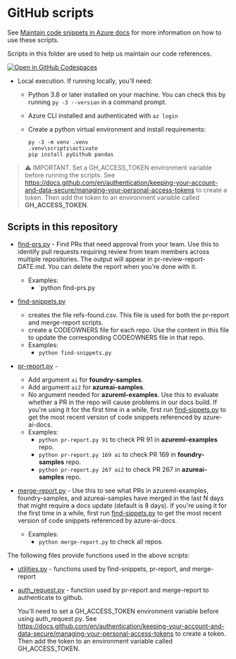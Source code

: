 # GitHub scripts

See [Maintain code snippets in Azure docs](docs/code-snippets.md) for more information on how to use these scripts.

Scripts in this folder are used to help us maintain our code references.  

[![Open in GitHub Codespaces](https://github.com/codespaces/badge.svg)](https://codespaces.new/sdgilley/content-maintenance?quickstart=1) 

* Local execution.  If running locally, you'll need:

    * Python 3.8 or later installed on your machine.  You can check this by running `py -3 --version` in a command prompt.
    * Azure CLI installed and authenticated with `az login`
    * Create a python virtual environment and install requirements:

        ```
        py -3 -m venv .venv
        .venv\scripts\activate
        pip install pyGithub pandas
        ```
  
 > ⚠️ IMPORTANT.   Set a GH_ACCESS_TOKEN environment variable before running the scripts. See https://docs.github.com/en/authentication/keeping-your-account-and-data-secure/managing-your-personal-access-tokens to create a token.  Then add the token to an environment variable called **GH_ACCESS_TOKEN**.


##  Scripts in this repository

* [find-prs.py](find-prs.py) - Find PRs that need approval from your team. Use this to identify pull requests requiring review from team members across multiple repositories. The output will appear in pr-review-report-DATE.md.  You can delete the report when you're done with it.
    * Examples:
        * `python find-prs.py

* [find-snippets.py](find-snippets.py) 
    * creates the file refs-found.csv.  This file is used for both the pr-report and merge-report scripts.
    * create a CODEOWNERS file for each repo.  Use the content in this file to update the corresponding CODEOWNERS file in that repo.
    * Examples:
        * `python find-snippets.py` 

* [pr-report.py](pr-report.py) - 
    * Add argument `ai` for **foundry-samples**.
    * Add argument `ai2` for **azureai-samples**.  
    * No argument needed for **azureml-examples**.
Use this to evaluate whether a PR in the repo will cause problems in our docs build.  If you're using it for the first time in a while, first run [find-sippets.py](find-snippets.py) to get the most recent version of code snippets referenced by azure-ai-docs.
    * Examples:
        * `python pr-report.py 91` to check PR 91 in  **azureml-examples** repo.
        * `python pr-report.py 169 ai` to check PR 169 in **foundry-samples** repo. 
        * `python pr-report.py 267 ai2` to check PR 267 in **azureai-samples** repo.

* [merge-report.py](merge-report.py) -  Use this to see what PRs in azureml-examples, foundry-samples, and azureai-samples have merged in the last N days that might require a docs update (default is 8 days). If you're using it for the first time in a while, first run [find-sippets.py](find-snippets.py) to get the most recent version of code snippets referenced by azure-ai-docs.
    * Examples:
        * `python merge-report.py` to check all repos.

The following files provide functions used in the above scripts:

* [utilities.py](utilities.py) - functions used by find-snippets, pr-report, and merge-report
* [auth_request.py](auth.py) - function used by pr-report and merge-report to authenticate to github.
    
    You'll need to set a GH_ACCESS_TOKEN environment variable before using auth_request.py. See https://docs.github.com/en/authentication/keeping-your-account-and-data-secure/managing-your-personal-access-tokens to create a token.  Then add the token to an environment variable called GH_ACCESS_TOKEN.

